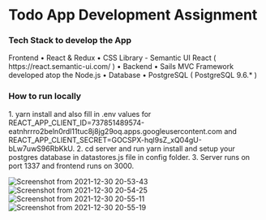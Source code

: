 <h1> Todo App Development Assignment </h1>
    <h3>  Tech Stack to develop the App </h3>
          Frontend
          • React & Redux
          • CSS Library - Semantic UI React ( https://react.semantic-ui.com/ )
          • Backend
          • Sails MVC Framework developed atop the Node.js
          • Database
          • PostgreSQL ( PostgreSQL 9.6.* )
    <h3> How to run locally </h3>
    1. yarn install and also fill in .env values for REACT_APP_CLIENT_ID=737851489574-eatnhrrro2beln0rdl11tuc8j8jg29oq.apps.googleusercontent.com
        and REACT_APP_CLIENT_SECRET=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.
    2. cd server and run yarn install and setup your postgres database in datastores.js file in config folder.
    3. Server runs on port 1337 and frontend runs on 3000.
       
    
    
    

![Screenshot from 2021-12-30 20-53-43](https://user-images.githubusercontent.com/55339354/147765139-3c41b9c3-f136-434e-89f7-63f35de4ce7f.png)
![Screenshot from 2021-12-30 20-54-25](https://user-images.githubusercontent.com/55339354/147765144-92eef088-ea21-4504-a68d-56fde0702a80.png)
![Screenshot from 2021-12-30 20-55-11](https://user-images.githubusercontent.com/55339354/147765150-80c77d4d-abb2-4983-87df-00b50da598c8.png)
![Screenshot from 2021-12-30 20-55-19](https://user-images.githubusercontent.com/55339354/147765155-eca1a11d-e02b-4999-8e4f-58a08cf59a45.png)
